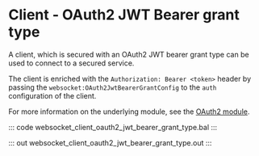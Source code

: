 # Client - OAuth2 JWT Bearer grant type

A client, which is secured with an OAuth2 JWT bearer grant type can be
used to connect to a secured service.

The client is enriched with the `Authorization: Bearer <token>` header by
passing the `websocket:OAuth2JwtBearerGrantConfig` to the `auth`
configuration of the client.

For more information on the underlying module,
see the [OAuth2 module](https://docs.central.ballerina.io/ballerina/oauth2/latest/).

::: code websocket_client_oauth2_jwt_bearer_grant_type.bal :::

::: out websocket_client_oauth2_jwt_bearer_grant_type.out :::